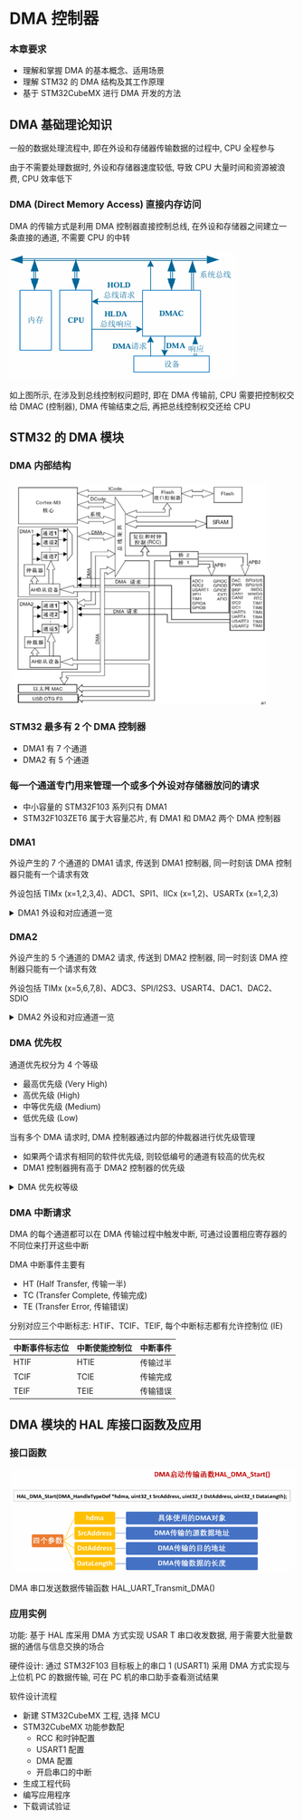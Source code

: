# DMA 控制器

### 本章要求

- 理解和掌握 DMA 的基本概念、适用场景
- 理解 STM32 的 DMA 结构及其工作原理
- 基于 STM32CubeMX 进行 DMA 开发的方法

## DMA 基础理论知识

一般的数据处理流程中, 即在外设和存储器传输数据的过程中, CPU 全程参与

由于不需要处理数据时, 外设和存储器速度较低, 导致 CPU 大量时间和资源被浪费, CPU 效率低下

### DMA (Direct Memory Access) 直接内存访问

DMA 的传输方式是利用 DMA 控制器直接控制总线, 在外设和存储器之间建立一条直接的通道, 不需要 CPU 的中转

![DMA 控制方式](./image/DMA控制方式.png)

如上图所示, 在涉及到总线控制权问题时, 即在 DMA 传输前, CPU 需要把控制权交给 DMAC (控制器), DMA 传输结束之后, 再把总线控制权交还给 CPU

## STM32 的 DMA 模块

### DMA 内部结构

![DMA 的内部结构图](./image/DMA的内部结构图.png)

### STM32 最多有 2 个 DMA 控制器

- DMA1 有 7 个通道
- DMA2 有 5 个通道

### 每一个通道专门用来管理一个或多个外设对存储器放问的请求

- 中小容量的 STM32F103 系列只有 DMA1
- STM32F103ZET6 属于大容量芯片, 有 DMA1 和 DMA2 两个 DMA 控制器

### DMA1

外设产生的 7 个通道的 DMA1 请求, 传送到 DMA1 控制器, 同一时刻该 DMA 控制器只能有一个请求有效

外设包括 TIMx (x=1,2,3,4)、ADC1、SPI1、IICx (x=1,2)、USARTx (x=1,2,3)

<details>

<summary>DMA1 外设和对应通道一览</summary>

| 外设    | 通道 1   | 通道 2    | 通道 3               | 通道 4                                | 通道 5     | 通道 6                | 通道 7                 |
| ------- | -------- | --------- | -------------------- | ------------------------------------- | ---------- | --------------------- | ---------------------- |
| ADC1    | ADC1     |           |                      |                                       |            |                       |                        |
| SPI/I2S |          | SPI1_RX   | SPI1_TX              | SPI/I2S_RX                            | SPI/I2S_TX |                       |                        |
| USART   |          | USART3_TX | USART3_RX            | USART1_TX                             | USART1_RX  | USART2_RX             | USART2_TX              |
| IIC     |          |           |                      | IIC2_TX                               | IIC2_RX    | IIC1_TX               | IIC1_RX                |
| TIM1    | TIM1_CH1 | TIM1_CH2  |                      | TIM1_TX4 <br> TIM1_TRIG <br> TIM1_COM | TIM1_UP    | TIM1_CH3              |                        |
| TIM2    | TIM2_CH3 | TIM2_UP   |                      |                                       | TIM2_CH1   |                       | TIM2_CH2 <br> TIM2_CH4 |
| TIM3    |          | TIM3_CH3  | TIM3_CH4 <br>TIM3_UP |                                       |            | TIM3_CH1<br>TIM3_TRIG |                        |
| TIM4    | TIM4_CH1 |           |                      | TIM4_CH2                              | TIM4_CH3   |                       | TIM4_UP                |

</details>

### DMA2

外设产生的 5 个通道的 DMA2 请求, 传送到 DMA2 控制器, 同一时刻该 DMA 控制器只能有一个请求有效

外设包括 TIMx (x=5,6,7,8)、ADC3、SPI/I2S3、USART4、DAC1、DAC2、SDIO

<details>

<summary>DMA2 外设和对应通道一览</summary>

| 外设          | 通道 1                  | 通道 2                               | 通道 3           | 通道 4           | 通道 5    |
| ------------- | ----------------------- | ------------------------------------ | ---------------- | ---------------- | --------- |
| ADC3          |                         |                                      |                  |                  | ADC3      |
| SPI/I2S3      | SPI/I2S3_RX             | SPI/I2S3_TX                          |                  |                  |           |
| USART4        |                         |                                      | USART4_RX        |                  | USART4_TX |
| SDIO          |                         |                                      |                  | SDIO             |           |
| TIM5          | TIM5_CH4 <br> TIM5_TRIG | TIM5_CH3 <br> TIM5_UP                |                  | TIM5_CH2         | TIM5_CH1  |
| TIM6/DAC通道1 |                         |                                      | TIM6_UP/DMA通道1 |                  |           |
| TIM7/DAC通道2 |                         |                                      |                  | TIM7_UP/DMA通道2 |           |
| TIM8          | TIM8_CH3  <br> TIM8_UP  | TIM8_CH4 <br> TIM8_TRIG <br>TIM8_COM | TIM8_CH1         |                  | TIM8_CH2  |

</details>

### DMA 优先权

通道优先权分为 4 个等级
- 最高优先级 (Very High)
- 高优先级 (High)
- 中等优先级 (Medium)
- 低优先级 (Low)

当有多个 DMA 请求时, DMA 控制器通过内部的仲裁器进行优先级管理
- 如果两个请求有相同的软件优先级, 则较低编号的通道有较高的优先权
- DMA1 控制器拥有高于 DMA2 控制器的优先级

<details>

<summary>DMA 优先权等级</summary>

<!-- autocorrect: false -->
![DMA 优先权等级](./image/DMA优先权等级.png)
<!-- autocorrect: true -->

</details>

### DMA 中断请求

DMA 的每个通道都可以在 DMA 传输过程中触发中断, 可通过设置相应寄存器的不同位来打开这些中断

DMA 中断事件主要有
- HT (Half Transfer, 传输一半)
- TC (Transfer Complete, 传输完成)
- TE (Transfer Error, 传输错误)

分别对应三个中断标志: HTIF、TCIF、TEIF, 每个中断标志都有允许控制位 (IE)

| 中断事件标志位 | 中断使能控制位 | 中断事件 |
| -------------- | -------------- | -------- |
| HTIF           | HTIE           | 传输过半 |
| TCIF           | TCIE           | 传输完成 |
| TEIF           | TEIE           | 传输错误 |

## DMA 模块的 HAL 库接口函数及应用

### 接口函数

![DMA 启用函数](./image/DMA启用函数.png)

DMA 串口发送数据传输函数 HAL_UART_Transmit_DMA()

### 应用实例

功能: 基于 HAL 库采用 DMA 方式实现 USAR T 串口收发数据, 用于需要大批量数据的通信与信息交换的场合

硬件设计: 通过 STM32F103 目标板上的串口 1 (USART1) 采用 DMA 方式实现与上位机 PC 的数据传输, 可在 PC 机的串口助手查看测试结果

软件设计流程
- 新建 STM32CubeMX 工程, 选择 MCU
- STM32CubeMX 功能参数配
  - RCC 和时钟配置
  - USART1 配置
  - DMA 配置
  - 开启串口的中断
- 生成工程代码
- 编写应用程序
- 下载调试验证
